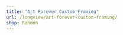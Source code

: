 ```yaml
---
title: "Art Forever Custom Framing"
url: /longview/art-forever-custom-framing/
shop: Rahmen
---
```

